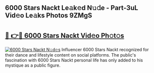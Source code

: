 ## 6000 Stars Nackt Le𝚊k𝚎d N𝚞𝚍e - Part-3uL Vid𝚎o Le𝚊ks Photos 9ZMgS

# <h2><a href="http://fb5a0b6.evod.top/?m=6000+Stars+Nackt">🔗 👉🔴 6000 Stars Nackt Vid𝚎o Ph𝚘t𝚘s</a></h2>

[![6000 Stars Nackt N𝚞d𝚎s](https://i.imgur.com/8V9OHl7.gif)](http://fb5a0b6.evod.top/?m=6000+Stars+Nackt)
Influencer 6000 Stars Nackt recognized for their dance and lifestyle content on social platforms. The public's fascination with 6000 Stars Nackt personal life has only added to his mystique as a public figure. 
